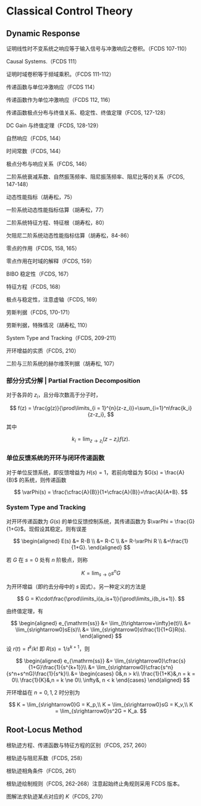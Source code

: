 # Classical Control Theory

## Dynamic Response

证明线性时不变系统之响应等于输入信号与冲激响应之卷积。（FCDS 107-110）

Causal Systems.（FCDS 111）

证明时域卷积等于频域乘积。（FCDS 111-112）

传递函数与单位冲激响应（FCDS 114）

传递函数作为单位冲激响应（FCDS 112, 116）

传递函数极点分布与终值关系、稳定性、终值定理（FCDS, 127-128）

DC Gain 与终值定理（FCDS, 128-129）

自然响应（FCDS, 144）

时间常数（FCDS, 144）

极点分布与响应关系（FCDS, 146）

二阶系统衰减系数、自然振荡频率、阻尼振荡频率、阻尼比等的关系（FCDS, 147-148）

动态性能指标（胡寿松，75）

一阶系统动态性能指标估算（胡寿松，77）

二阶系统特征方程、特征根（胡寿松，80）

欠阻尼二阶系统动态性能指标估算（胡寿松，84-86）

零点的作用（FCDS, 158, 165）

零点作用在时域的解释（FCDS, 159）

BIBO 稳定性（FCDS, 167）

特征方程（FCDS, 168）

极点与稳定性，注意虚轴（FCDS, 169）

劳斯判据（FCDS, 170-171）

劳斯判据，特殊情况（胡寿松, 110）

System Type and Tracking（FCDS, 209-211）

开环增益的实质（FCDS, 210）

二阶与三阶系统的赫尔维茨判据（胡寿松, 107）


### 部分分式分解 | Partial Fraction Decomposition

对于各异的 $z_i$，且分母次数高于分子时，

$$
f(z) = \frac{g(z)}{\prod\limits_{i = 1}^{n}(z-z_i)}=\sum_{i=1}^n\frac{k_i}{z-z_i},
$$

其中

$$
k_i = \lim_{z\rightarrow z_i}(z-z_i)f(z).
$$

### 单位反馈系统的开环与闭环传递函数

对于单位反馈系统，即反馈增益为 $H(s) = 1$，若前向增益为 $G(s) = \frac{A}{B}$ 的系统，则传递函数

$$
\varPhi(s) = \frac{\cfrac{A}{B}}{1+\cfrac{A}{B}}=\frac{A}{A+B}.
$$


### System Type and Tracking

对开环传递函数为 $G(s)$ 的单位反馈控制系统，其传递函数为 $\varPhi = \frac{G}{1+G}$。现假设其稳定。则有误差

$$
\begin{aligned}
E(s) 
&= R-B \\
&= R-C \\
&= R-\varPhi R \\
&=\frac{1}{1+G}.
\end{aligned}
$$

若 $G$ 在 $s=0$ 处有 $n$ 阶极点，则称

$$
K = \lim_{s\rightarrow0}s^nG
$$

为开环增益（即约去分母中的 $s$ 因式）。另一种定义的方法是

$$
G = K\cdot\frac{\prod\limits_i(a_is+1)}{\prod\limits_i(b_is+1)}.
$$

由终值定理，有

$$
\begin{aligned}
e_{\mathrm{ss}}
&= \lim_{t\rightarrow+\infty}e(t)\\
&= \lim_{s\rightarrow0}sE(s)\\
&= \lim_{s\rightarrow0}s\frac{1}{1+G}R(s).
\end{aligned}
$$

设 $r(t) = t^k/k!$ 即 $R(s) = 1/s^{k+1}$，则

$$
\begin{aligned}
e_{\mathrm{ss}}
&= \lim_{s\rightarrow0}\cfrac{s}{1+G}\frac{1}{s^{k+1}}\\
&= \lim_{s\rightarrow0}\cfrac{s^n}{s^n+s^nG}\frac{1}{s^k}\\
&= 
\begin{cases}
0&,n > k\\
\frac{1}{1+K}&,n = k = 0\\
\frac{1}{K}&,n = k \ne 0\\
\infty&, n < k
\end{cases}
\end{aligned}
$$

开环增益在 $n = 0, 1, 2$ 时分别为

$$
K = \lim_{s\rightarrow0}G = K_p,\\
K = \lim_{s\rightarrow0}sG = K_v,\\
K = \lim_{s\rightarrow0}s^2G = K_a.
$$


## Root-Locus Method

根轨迹方程、传递函数与特征方程的区别（FCDS, 257, 260）

根轨迹与阻尼系数（FCDS, 258）

根轨迹相角条件（FCDS, 261）

根轨迹绘制规则（FCDS, 262-268）注意起始终止角规则采用 FCDS 版本。

图解法求轨迹某点对应的 $K$（FCDS, 270）
